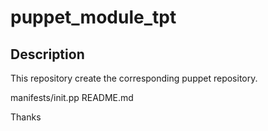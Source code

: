 # puppet_module_tpt

## Description
This repository create the corresponding puppet repository.

manifests/init.pp
README.md

Thanks 
